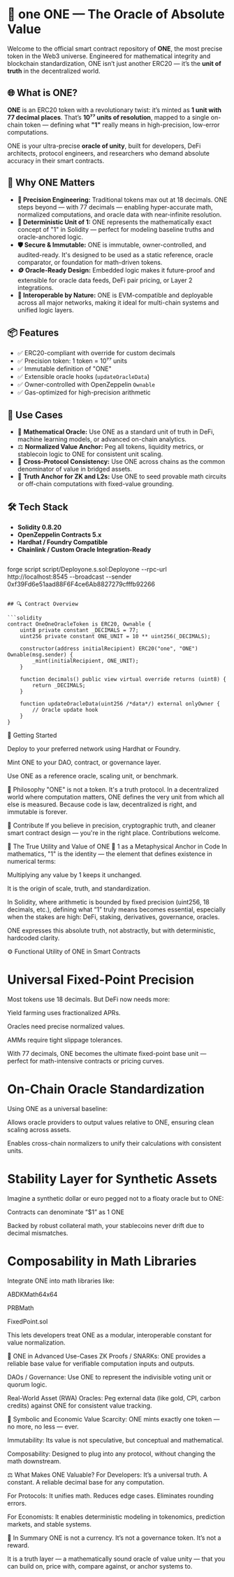 # 🧠 one ONE — The Oracle of Absolute Value

Welcome to the official smart contract repository of **ONE**, the most precise token in the Web3 universe. Engineered for mathematical integrity and blockchain standardization, ONE isn’t just another ERC20 — it’s the **unit of truth** in the decentralized world.

## 🌐 What is ONE?

**ONE** is an ERC20 token with a revolutionary twist: it’s minted as **1 unit with 77 decimal places**. That’s **10⁷⁷ units of resolution**, mapped to a single on-chain token — defining what **"1"** really means in high-precision, low-error computations.

ONE is your ultra-precise **oracle of unity**, built for developers, DeFi architects, protocol engineers, and researchers who demand absolute accuracy in their smart contracts.

## 💎 Why ONE Matters

- **🔬 Precision Engineering:** Traditional tokens max out at 18 decimals. ONE steps beyond — with 77 decimals — enabling hyper-accurate math, normalized computations, and oracle data with near-infinite resolution.
- **🧮 Deterministic Unit of 1:** ONE represents the mathematically exact concept of "1" in Solidity — perfect for modeling baseline truths and oracle-anchored logic.
- **🛡️ Secure & Immutable:** ONE is immutable, owner-controlled, and audited-ready. It's designed to be used as a static reference, oracle comparator, or foundation for math-driven tokens.
- **🪙 Oracle-Ready Design:** Embedded logic makes it future-proof and extensible for oracle data feeds, DeFi pair pricing, or Layer 2 integrations.
- **🔗 Interoperable by Nature:** ONE is EVM-compatible and deployable across all major networks, making it ideal for multi-chain systems and unified logic layers.

## 📦 Features

- ✅ ERC20-compliant with override for custom decimals
- ✅ Precision token: 1 token = 10⁷⁷ units
- ✅ Immutable definition of "ONE"
- ✅ Extensible oracle hooks (`updateOracleData`)
- ✅ Owner-controlled with OpenZeppelin `Ownable`
- ✅ Gas-optimized for high-precision arithmetic

## 🧰 Use Cases

- 🧠 **Mathematical Oracle:** Use ONE as a standard unit of truth in DeFi, machine learning models, or advanced on-chain analytics.
- ⚖️ **Normalized Value Anchor:** Peg all tokens, liquidity metrics, or stablecoin logic to ONE for consistent unit scaling.
- 🌉 **Cross-Protocol Consistency:** Use ONE across chains as the common denominator of value in bridged assets.
- 🔮 **Truth Anchor for ZK and L2s:** Use ONE to seed provable math circuits or off-chain computations with fixed-value grounding.

## 🛠 Tech Stack

- **Solidity 0.8.20**
- **OpenZeppelin Contracts 5.x**
- **Hardhat / Foundry Compatible**
- **Chainlink / Custom Oracle Integration-Ready**
  ```bash
forge script script/Deployone.s.sol:Deployone --rpc-url http://localhost:8545 --broadcast --sender 0xf39Fd6e51aad88F6F4ce6Ab8827279cfffb92266
```

## 🔍 Contract Overview

```solidity
contract OneOneOracleToken is ERC20, Ownable {
    uint8 private constant _DECIMALS = 77;
    uint256 private constant ONE_UNIT = 10 ** uint256(_DECIMALS);

    constructor(address initialRecipient) ERC20("one", "ONE") Ownable(msg.sender) {
        _mint(initialRecipient, ONE_UNIT);
    }

    function decimals() public view virtual override returns (uint8) {
        return _DECIMALS;
    }

    function updateOracleData(uint256 /*data*/) external onlyOwner {
        // Oracle update hook
    }
}
```
🚀 Getting Started

Deploy to your preferred network using Hardhat or Foundry.

Mint ONE to your DAO, contract, or governance layer.

Use ONE as a reference oracle, scaling unit, or benchmark.

🧭 Philosophy
"ONE" is not a token. It's a truth protocol.
In a decentralized world where computation matters, ONE defines the very unit from which all else is measured. Because code is law, decentralized is right, and immutable is forever.

🤝 Contribute
If you believe in precision, cryptographic truth, and cleaner smart contract design — you're in the right place. Contributions welcome.



🧠 The True Utility and Value of ONE
🔹 1 as a Metaphysical Anchor in Code
In mathematics, "1" is the identity — the element that defines existence in numerical terms:

Multiplying any value by 1 keeps it unchanged.

It is the origin of scale, truth, and standardization.

In Solidity, where arithmetic is bounded by fixed precision (uint256, 18 decimals, etc.), defining what “1” truly means becomes essential, especially when the stakes are high: DeFi, staking, derivatives, governance, oracles.

ONE expresses this absolute truth, not abstractly, but with deterministic, hardcoded clarity.

⚙️ Functional Utility of ONE in Smart Contracts

# Universal Fixed-Point Precision
Most tokens use 18 decimals. But DeFi now needs more:

Yield farming uses fractionalized APRs.

Oracles need precise normalized values.

AMMs require tight slippage tolerances.

With 77 decimals, ONE becomes the ultimate fixed-point base unit — perfect for math-intensive contracts or pricing curves.

# On-Chain Oracle Standardization
Using ONE as a universal baseline:

Allows oracle providers to output values relative to ONE, ensuring clean scaling across assets.

Enables cross-chain normalizers to unify their calculations with consistent units.

# Stability Layer for Synthetic Assets
Imagine a synthetic dollar or euro pegged not to a floaty oracle but to ONE:

Contracts can denominate “$1” as 1 ONE

Backed by robust collateral math, your stablecoins never drift due to decimal mismatches.

# Composability in Math Libraries
Integrate ONE into math libraries like:

ABDKMath64x64

PRBMath

FixedPoint.sol

This lets developers treat ONE as a modular, interoperable constant for value normalization.

🧬 ONE in Advanced Use-Cases
ZK Proofs / SNARKs: ONE provides a reliable base value for verifiable computation inputs and outputs.

DAOs / Governance: Use ONE to represent the indivisible voting unit or quorum logic.

Real-World Asset (RWA) Oracles: Peg external data (like gold, CPI, carbon credits) against ONE for consistent value tracking.

🔗 Symbolic and Economic Value
Scarcity: ONE mints exactly one token — no more, no less — ever.

Immutability: Its value is not speculative, but conceptual and mathematical.

Composability: Designed to plug into any protocol, without changing the math downstream.

⚖️ What Makes ONE Valuable?
For Developers: It’s a universal truth. A constant. A reliable decimal base for any computation.

For Protocols: It unifies math. Reduces edge cases. Eliminates rounding errors.

For Economists: It enables deterministic modeling in tokenomics, prediction markets, and stable systems.

🏁 In Summary
ONE is not a currency. It’s not a governance token. It’s not a reward.

It is a truth layer — a mathematically sound oracle of value unity — that you can build on, price with, compare against, or anchor systems to.

